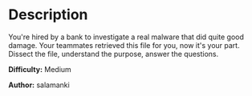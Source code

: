 # Description
You're hired by a bank to investigate a real malware that did quite good damage. Your teammates retrieved this file for you, now it's your part.
Dissect the file, understand the purpose, answer the questions.

**Difficulty:** Medium



**Author:** salamanki
